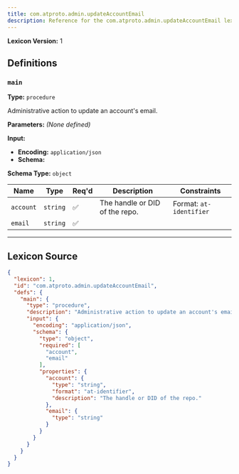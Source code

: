 ```yaml
---
title: com.atproto.admin.updateAccountEmail
description: Reference for the com.atproto.admin.updateAccountEmail lexicon
---
```

**Lexicon Version:** 1

## Definitions

<a name="main"></a>
### `main`

**Type:** `procedure`

Administrative action to update an account's email.

**Parameters:** _(None defined)_

**Input:**

- **Encoding:** `application/json`
- **Schema:**

**Schema Type:** `object`

| Name | Type | Req'd  | Description | Constraints |
|------|------|----------|-------------|-------------|
| `account` | `string` | ✅  | The handle or DID of the repo. | Format: `at-identifier` |
| `email` | `string` | ✅  |  |  |

---

## Lexicon Source
```json
{
  "lexicon": 1,
  "id": "com.atproto.admin.updateAccountEmail",
  "defs": {
    "main": {
      "type": "procedure",
      "description": "Administrative action to update an account's email.",
      "input": {
        "encoding": "application/json",
        "schema": {
          "type": "object",
          "required": [
            "account",
            "email"
          ],
          "properties": {
            "account": {
              "type": "string",
              "format": "at-identifier",
              "description": "The handle or DID of the repo."
            },
            "email": {
              "type": "string"
            }
          }
        }
      }
    }
  }
}
```
